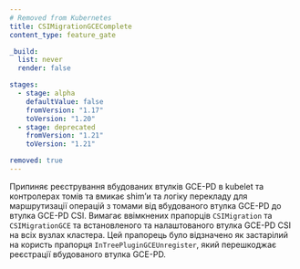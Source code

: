 ```yaml
---
# Removed from Kubernetes
title: CSIMigrationGCEComplete
content_type: feature_gate

_build:
  list: never
  render: false

stages:
  - stage: alpha 
    defaultValue: false
    fromVersion: "1.17"
    toVersion: "1.20"
  - stage: deprecated
    fromVersion: "1.21"
    toVersion: "1.21"

removed: true
---
```

Припиняє реєстрування вбудованих втулків GCE-PD в kubelet та контролерах томів та вмикає shimʼи та логіку перекладу для маршрутизації операцій з томами від вбудованого втулка GCE-PD до втулка GCE-PD CSI. Вимагає ввімкнених прапорців `CSIMigration` та `CSIMigrationGCE` та встановленого та налаштованого втулка GCE-PD CSI на всіх вузлах кластера. Цей прапорець було відзначено як застарілий на користь прапорця `InTreePluginGCEUnregister`, який перешкоджає реєстрації вбудованого втулка GCE-PD.
